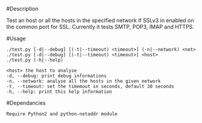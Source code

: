 #Description

Test an host or all the hosts in the specified network if SSLv3 in enabled on
the common port for SSL. Currently it tests SMTP, POP3, IMAP and HTTPS.

#Usage

    ./test.py [-d|--debug] [(-t|--timeout) <timeout>] (-n|--network) <net>
    ./test.py [-d|--debug] [(-t|--timeout) <timeout>] <host>
    ./test.py (-h|--help)

    <host> the host to analyse
    -d, --debug: print debug informations
    -n, --network: analyse all the hosts in the given network
    -t, --timeout: set the timemout in seconds, default 30 seconds
    -h, --help: print this help information

#Dependancies

	Require Python2 and python-netaddr module
